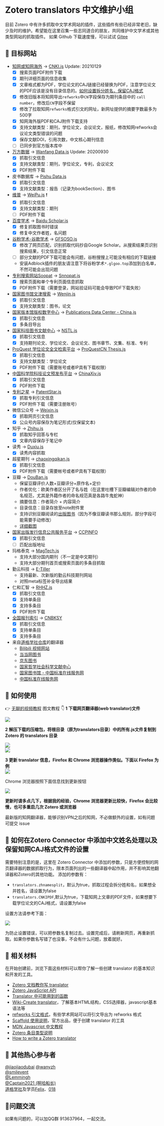 # Zotero translators 中文维护小组  

目前 Zotero 中有许多抓取中文学术网站的插件，这些插件有些已经非常老旧，缺少及时的维护。希望能在这里召集一些志同道合的朋友，共同维护中文学术或其他类型网站的抓取插件。
如果 Github 下载速度慢，可以试试 [Gitee](https://gitee.com/l0o0/translators_CN) 
## 🎯 目标网站

+ [知网或知网海外](https://cnki.net/) -> [CNKI.js](./CNKI.js)  Update: 20210129
  - [x] 搜索页面PDF附件下载
  - [x] 期刊详细页面的信息收集  
  - [x] 文章格式都为PDF，学位论文的CAJ链接已经替换为PDF，注意学位论文的PDF应该是没有目录信息的。[如何设置拆分姓名，保留CAJ格式](#jump)
  - [x] 修改旧版本将知网导出`refworks`中`CN`字段保存为期刊条目中的 `call number`，修改后`CN`字段不保留
  - [x] 修改了拉取知网`refworks`格式引文的网址，新网址提供的摘要字数最多为500字
  - [x] 知网海外版PDF和CAJ附件下载支持  
  - [x] 支持文献类型：期刊，学位论文，会议论文，报纸，修改知网refworks会议论文类型错误的问题
  - [x] 保存文献DOI，引用次数，中文核心期刊信息
  - [ ] 已同步到官方版本库中
+ [万方数据](http://www.wanfangdata.com.cn/index.html) -> [Wanfang Data.js](<./Wanfang Data.js>) Update: 20200930
  - [x] 抓取引文信息  
  - [x] 支持文献类型：期刊，学位论文，专利，会议论文
  - [x] PDF附件下载
+ 皮书数据库 -> [Pishu Data.js](<./Pishu Data.js>)
  - [x] 抓取引文信息
  - [x] 支持文献类型：报告（记录为bookSection）、图书
+ [维普](http://www.cqvip.com/) -> [WeiPu.js](./WeiPu.js) ❗
  - [x] 抓取引文信息  
  - [x] 支持文献类型：期刊
  - [ ] PDF附件下载
+ [百度学术](http://xueshu.baidu.com/) -> [Baidu Scholar.js](<./Baidu Scholar.js>)
  - [x] 修复抓取图书时错误
  - [x] 修复中文作者姓，名问题
+ [谷粉学术-谷歌学术](https://gfsoso.99lb.net/) -> [GFSOSO.js](./GFSOSO.js)
  - [x] 修改了网页匹配，识别抓取代码抄自Google Scholar。从搜索结果页识别搜索结果，引文信息正常
  - [ ] 部分文献的PDF下载可能会有问题，谷粉搜搜上可能没有相应的下载链接
  - 安装Adblock插件的朋友请注意下将谷粉学术`*.glgoo.top`添加到白名单，不然可能会出现问题
+ [专利搜索网站Soopat](http://www.soopat.com/) -> [Snnopat.js](./Soopat.js)
  - [x] 搜索页面和单个专利页面信息抓取
  - [x] PDF附件下载（需要登录，网站验证码可能会导致PDF下载失败）
+ [国家图书馆文津搜索](http://find.nlc.cn/) -> [Wenjin.js](./Wenjin.js)
  - [x] 抓取引文信息
  - [x] 支持文献类型：图书，论文
+ [国家版本馆版权数字中心](https://pdc.capub.cn/) -> [Publications Data Center - China.js](<./Publications Data Center - China.js>)
  - [x] 抓取引文信息
  - [x] 多条目导出
+ [国家科技图书文献中心](https://www.nstl.gov.cn/) -> [NSTL.js](<./National Science and Technology Library - China.js>)
  - [x] 抓取引文信息
  - [x] 支持期刊论文、学位论文、会议论文、图书章节、文集、标准、专利
+ [ProQuest 学位论文全文检索平台](http://www.pqdtcn.com/) -> [ProQuestCN Thesis.js](<./ProQuestCN Thesis.js>)
  - [x] 抓取引文信息
  - [x] 支持文献类型：学位论文
  - [x] PDF附件下载（需要账号或者IP具有下载权限）
+ [中国科学院科技论文预发布平台](http://www.chinaxiv.org/home.htm) -> [ChinaXiv.js](./ChinaXiv.js)
  - [x] 抓取引文信息
  - [x] PDF附件下载
+ [专利之星](http://cprs.patentstar.com.cn/) -> [PatentStar.js](./PatentStar.js)
  - [x] 抓取专利引文信息
  - [x] PDF附件下载（需要注册账号） 
+ 微信公众号 -> [Weixin.js](./Weixin.js)
  - [x] 抓取网页引文信息
  - [x] 公众号内容保存为笔记形式(仅保留文本)
+ 知乎 -> [Zhihu.js](./Zhihu.js)
  - [x] 抓取知乎回答与专栏
  - [x] 文章内容保存于笔记中
+ 读秀 -> [Duxiu.js](./Duxiu.js)
  - [x] 读秀内容抓取
+ 超星期刊 -> [chaoxingqikan.js](/translators/chaoxingqikan.js)
  - [x] 抓取引文信息
  - [x] PDF附件下载（需要帐号或者IP具有下载权限）
+ 豆瓣 -> [DouBan.js](./Douban.js)
  - 保留豆瓣评价人数+豆瓣评分+原作名+定价
  - 作者优化：欧美作者区分开了名与姓（在这里吐槽下豆瓣编辑对作者的命名规范，尤其是外籍作者的命名规范真是各路牛鬼蛇神）
  - 摘要信息：作者简介 + 内容简介
  - 目录信息：目录存放至note附件里
  - 支持识别豆瓣阅读的[出版图书](https://read.douban.com/ebooks/)（因为不像豆瓣读书那么规则，部分字段可能需要手动修改）
  - [详细截图](https://github.com/Captain2021/myTranslator/tree/main)
+ [国家出版发行信息公共服务平台](https://book.cppinfo.cn/home/index) -> [CCPINFO](/translators/CCPINFO.js)
  - [x] 抓取引文信息
  - [ ] 匹配出版地址
+ 玛格泰克 -> [MagTech.js](./MagTech.js)
  - 支持大部分国内期刊（不一定是中文期刊）
  - 支持大部分期刊首页或搜索页面的多条目抓取
+ 勤云科技 -> [E-Tiller](/E-Tiller.js)
  - 支持最新、次新版的勤云科技期刊网站
  - 对照meta标签补全导出结果
+ 仁和汇智 -> [RHHZ.js](./RHHZ.js)
  - [x] 抓取引文信息
  - [x] 支持单条目
  - [x] 支持多条目
  - [x] PDF附件下载
+ [全国报刊索引](https://www.cnbksy.cn/home) -> [CNBKSY](./CNBKSY.js)
  - [x] 抓取引文信息
  - [x] 支持单条目
  - [x] 支持多条目
+ 来自[道格学社仓库](https://github.com/gezhongran/DougSociety)的翻译器
  - [Bilibili 视频网站](./BiliBili.js)
  - [当当网图书](./Dangdang.js)
  - [京东图书](./Jd.js)
  - [国家哲学社会科学文献中心](./Ncpssd.js)
  - [国家图书馆 - 中国标准在线服务网](./Nlc.cn.js)
  - [中国标准在线服务网](./Spc.org.cn.js)


## 📢 如何使用  
👉 [无聊的视频教程](https://www.bilibili.com/video/BV1F54y1k73n)
图文教程 👇
**1 下载网页翻译器(web translator)文件**  

![](https://s1.ax1x.com/2020/08/19/dlKNRK.png)  

**2 解压下载的压缩包，将根目录（原为translators目录）中的所有.js文件复制到 Zotero 的 translators 目录** 

![](https://s1.ax1x.com/2020/09/07/wnDwlV.jpg)    
![](https://s1.ax1x.com/2020/08/19/dlM36S.png)    

**3 更新 translator 信息，Firefox 和 Chrome 浏览器操作类似。下面以 Firefox 为例**  
![](https://s1.ax1x.com/2020/08/19/dlQgKS.gif)    

Chrome 浏览器按照下面信息找到更新按钮    

![](https://s1.ax1x.com/2020/08/19/dlKUxO.png)    

**更新时请多点几下，根据我的经验，Chrome 浏览器更新比较快，Firefox 会比较慢，也可多重启几次 Zotero 或浏览器**   

最新版的知网翻译器，能够识别VPN之后的知网，不必做额外的设置，如有问题可提交 issue


## <span id="jump">🍇 如何在Zotero Connector 中添加中文姓名处理以及保留知网CAJ格式文件的设置</span>

需要特别注意的是，这里在 Zotero Connector 中添加的参数，只是方便控制的网页翻译器的数据抓取行为，限本页面列出的一些翻译器中起作用，并不影响其他翻译器和Zotero的其他功能。
添加的参数有：

+ `translators.zhnamesplit`，默认为true，抓取过程会拆分姓和名，如果想全并姓名，请设置为false
+ `translators.CNKIPDF`,默认为true，下载知网上文章的PDF文件，如果想要下载学位论文的CAJ格式，请设置为false

设置方法请参考下面：

![](https://s1.ax1x.com/2020/08/19/dl1AyT.gif)  

为防止设置错误，可以把参数名复制过去。设置完成后，请刷新网页，再重新抓取。如果你参数名写错了也没事，不会有什么问题，放着就好。

## 📄 相关材料  

在开始创建前，浏览下面这些材料可以帮你了解一些创建 translator 的基本知识和开发的工具。

+ [Zotero 文档教你写 translator](https://www.zotero.org/support/dev/translators/coding)  
+ [Zotero JavaScript API](https://www.zotero.org/support/dev/client_coding/javascript_api)  
+ [Translator 中可能用到的函数](https://www.zotero.org/support/dev/translators/functions)  
+ [Wiki-Create translator](https://www.mediawiki.org/wiki/Citoid/Creating_Zotero_translators)，了解基本HTML结构，CSS选择器，javascript基本语法等
+ [refworks 引文格式](./data/refworks.pdf)，有些学术网站可以将引文导出为 refworks 格式
+ [Scaffold 使用说明](https://www.zotero.org/support/dev/translators/scaffold)，官方出品，便于创建 translator 的工具
+ [MDN Javascript 中文教程](https://developer.mozilla.org/zh-CN/docs/Web/JavaScript/A_re-introduction_to_JavaScript)  
+ [Zotero 条目类型说明](https://aurimasv.github.io/z2csl/typeMap.xml)
+ [How to write a Zotero translator](https://niche-canada.org/member-projects/zotero-guide/about.html)

## 🦸 其他热心参与者
[@jiaojiaodubai](https://github.com/jiaojiaodubai)
[@wanyzh](https://github.com/wanyzh)  
[@smilevent](https://github.com/smilevent)  
[@Lemmingh](https://github.com/Lemmingh)  
[@Captain2021 (啊哈船长)](https://github.com/Captain2021)  
[道格学社](https://github.com/gezhongran/DougSociety)及学员[Felix](https://github.com/xuwd)、[018](https://github.com/018)

## 🎈问题交流

如果有问题的，可以加QQ群 913637964，一起交流。
